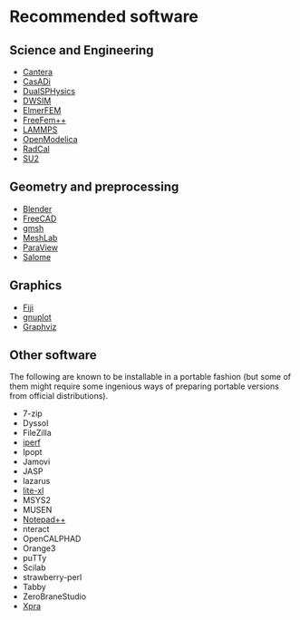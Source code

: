 # Recommended software

## Science and Engineering

- [Cantera](https://github.com/Cantera/cantera/releases/tag/v3.0.0)
- [CasADi](https://web.casadi.org/get/)
- [DualSPHysics](https://dual.sphysics.org/downloads/)
- [DWSIM](https://dwsim.org/index.php/download/)
- [ElmerFEM](https://www.nic.funet.fi/pub/sci/physics/elmer/bin/windows/)
- [FreeFem++](https://github.com/FreeFem/FreeFem-sources/releases)
- [LAMMPS](https://packages.lammps.org/windows.html)
- [OpenModelica](https://openmodelica.org/download/download-windows/)
- [RadCal](https://github.com/firemodels/radcal)
- [SU2](https://su2code.github.io/download.html)

## Geometry and preprocessing

- [Blender](https://www.blender.org/download/)
- [FreeCAD](https://www.freecad.org/downloads.php)
- [gmsh](https://gmsh.info/#Download)
- [MeshLab](https://github.com/cnr-isti-vclab/meshlab)
- [ParaView](https://www.paraview.org/download/)
- [Salome](https://www.salome-platform.org/?page_id=2430)

## Graphics

- [Fiji](https://imagej.net/software/fiji/downloads)
- [gnuplot](https://sourceforge.net/projects/gnuplot/files/gnuplot/6.0.0/)
- [Graphviz](https://graphviz.org/download/)

## Other software

The following are known to be installable in a portable fashion (but some of them might require some ingenious ways of preparing portable versions from official distributions).

- 7-zip
- Dyssol
- FileZilla
- [iperf](https://iperf.fr/)
- Ipopt
- Jamovi
- JASP
- lazarus
- [lite-xl](https://github.com/lite-xl/lite-xl)
- MSYS2
- MUSEN
- [Notepad++](https://notepad-plus-plus.org/downloads/)
- nteract
- OpenCALPHAD
- Orange3
- puTTy
- Scilab
- strawberry-perl
- Tabby
- ZeroBraneStudio
- [Xpra](https://xpra.org/index.html)

